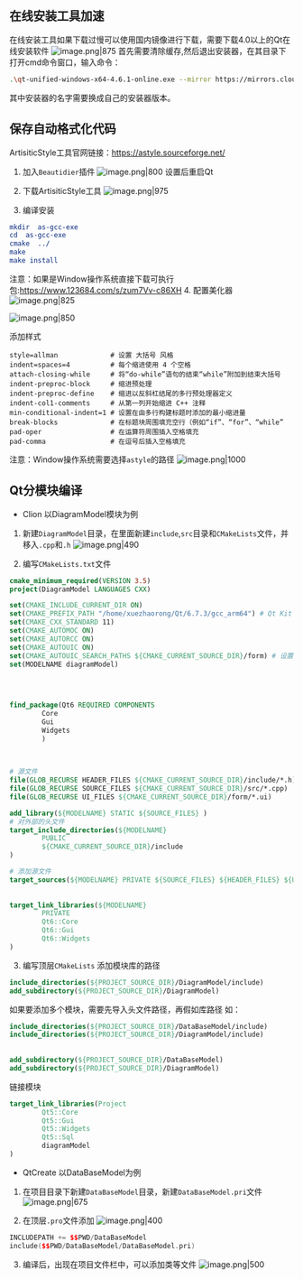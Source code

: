## 在线安装工具加速
 在线安装工具如果下载过慢可以使用国内镜像进行下载，需要下载4.0以上的Qt在线安装软件
 ![image.png|875](https://cdn.jsdelivr.net/gh/xuezhaorong/Picgo//Source/fix-dir/https/cdn.jsdelivr.net/gh/xuezhaorong/Picgo/Source/fix-dir/picgo/picgo-clipboard-images/2024/07/21/2025/01/09/21-21-11-21447ab4bef3be25a7a1deef5b0b2cbf-17-44-27-21447ab4bef3be25a7a1deef5b0b2cbf-20240721174426-1c3f92-77a149.png)
首先需要清除缓存,然后退出安装器，在其目录下打开cmd命令窗口，输入命令：
```bash
.\qt-unified-windows-x64-4.6.1-online.exe --mirror https://mirrors.cloud.tencent.com/qt/
```
其中安装器的名字需要换成自己的安装器版本。

## 保存自动格式化代码
ArtisiticStyle工具官网链接：https://astyle.sourceforge.net/
1. 加入`Beautidier`插件 
![image.png|800](https://cdn.jsdelivr.net/gh/xuezhaorong/Picgo//Source/fix-dir/picgo/picgo-clipboard-images/2024/10/31/12-42-54-de52ad44f2382544adc182b72701b356-20241031124253-afc49f.png)
设置后重启Qt

2. 下载ArtisiticStyle工具
![image.png|975](https://cdn.jsdelivr.net/gh/xuezhaorong/Picgo//Source/fix-dir/picgo/picgo-clipboard-images/2024/10/31/12-43-39-40f0dd11096c986fd20f5d78bb9c09f9-20241031124338-c47d18.png)

3. 编译安装
```cmake
mkdir  as-gcc-exe
cd  as-gcc-exe
cmake  ../
make
make install 
```
注意：如果是Window操作系统直接下载可执行包:https://www.123684.com/s/zum7Vv-c86XH
4. 配置美化器
![image.png|825](https://cdn.jsdelivr.net/gh/xuezhaorong/Picgo//Source/fix-dir/picgo/picgo-clipboard-images/2024/10/31/12-45-39-943d092201c4851f05811dbe9bd0574e-20241031124538-b73a5d.png)

![image.png|850](https://cdn.jsdelivr.net/gh/xuezhaorong/Picgo//Source/fix-dir/picgo/picgo-clipboard-images/2024/10/31/12-46-53-44f86c2b96a3fd3140cba14fff2509dc-20241031124652-9a5c87.png)

添加样式
```
style=allman             # 设置 大括号 风格
indent=spaces=4          # 每个缩进使用 4 个空格
attach-closing-while     # 将“do-while”语句的结束“while”附加到结束大括号
indent-preproc-block     # 缩进预处理
indent-preproc-define    # 缩进以反斜杠结尾的多行预处理器定义
indent-col1-comments     # 从第一列开始缩进 C++ 注释
min-conditional-indent=1 # 设置在由多行构建标题时添加的最小缩进量
break-blocks             # 在标题块周围填充空行（例如“if”、“for”、“while”
pad-oper                 # 在运算符周围插入空格填充
pad-comma                # 在逗号后插入空格填充
```

注意：Window操作系统需要选择`astyle`的路径
![image.png|1000](https://cdn.jsdelivr.net/gh/xuezhaorong/Picgo//Source/fix-dir/picgo/picgo-clipboard-images/2024/11/05/09-49-57-845ce3e253ba0641d536aa73117e374b-20241105094956-a925a9.png)

## Qt分模块编译

* Clion
以DiagramModel模块为例
1. 新建`DiagramModel`目录，在里面新建`include`,`src`目录和`CMakeLists`文件，并移入`.cpp`和`.h`
![image.png|490](https://cdn.jsdelivr.net/gh/xuezhaorong/Picgo//Source/fix-dir/picgo/picgo-clipboard-images/2024/10/30/13-55-44-0e5d87f6210f664ab036a3283f62d91f-20241030135543-2c2943.png)

2. 编写`CMakeLists.txt`文件
```cmake
cmake_minimum_required(VERSION 3.5)  
project(DiagramModel LANGUAGES CXX)  

set(CMAKE_INCLUDE_CURRENT_DIR ON)
set(CMAKE_PREFIX_PATH "/home/xuezhaorong/Qt/6.7.3/gcc_arm64") # Qt Kit Dir
set(CMAKE_CXX_STANDARD 11)  
set(CMAKE_AUTOMOC ON)  
set(CMAKE_AUTORCC ON)  
set(CMAKE_AUTOUIC ON)  
set(CMAKE_AUTOUIC_SEARCH_PATHS ${CMAKE_CURRENT_SOURCE_DIR}/form) # 设置 uic 搜索路径
set(MODELNAME diagramModel)


  
  
find_package(Qt6 REQUIRED COMPONENTS  
        Core  
        Gui  
        Widgets  
        )  
    

  
# 源文件  
file(GLOB_RECURSE HEADER_FILES ${CMAKE_CURRENT_SOURCE_DIR}/include/*.h)  
file(GLOB_RECURSE SOURCE_FILES ${CMAKE_CURRENT_SOURCE_DIR}/src/*.cpp)  
file(GLOB_RECURSE UI_FILES ${CMAKE_CURRENT_SOURCE_DIR}/form/*.ui)

add_library(${MODELNAME} STATIC ${SOURCE_FILES} )  
# 对外部的头文件
target_include_directories(${MODELNAME}  
        PUBLIC  
        ${CMAKE_CURRENT_SOURCE_DIR}/include  
)  

# 添加源文件  
target_sources(${MODELNAME} PRIVATE ${SOURCE_FILES} ${HEADER_FILES} ${UI_FILES})
  
  
target_link_libraries(${MODELNAME}  
		PRIVATE
        Qt6::Core  
        Qt6::Gui  
        Qt6::Widgets  
)
```

3. 编写顶层`CMakeLists`
添加模块库的路径
```cmake
include_directories(${PROJECT_SOURCE_DIR}/DiagramModel/include)
add_subdirectory(${PROJECT_SOURCE_DIR}/DiagramModel)

```

如果要添加多个模块，需要先导入头文件路径，再假如库路径
如：
```cmake
include_directories(${PROJECT_SOURCE_DIR}/DataBaseModel/include)  
include_directories(${PROJECT_SOURCE_DIR}/DiagramModel/include)  
  
  
add_subdirectory(${PROJECT_SOURCE_DIR}/DataBaseModel)  
add_subdirectory(${PROJECT_SOURCE_DIR}/DiagramModel)
```

链接模块
```cmake
target_link_libraries(Project  
        Qt5::Core  
        Qt5::Gui  
        Qt5::Widgets  
        Qt5::Sql  
        diagramModel  
)
```

* QtCreate
以DataBaseModel为例
1. 在项目目录下新建`DataBaseModel`目录，新建`DataBaseModel.pri`文件
![image.png|675](https://cdn.jsdelivr.net/gh/xuezhaorong/Picgo//Source/fix-dir/picgo/picgo-clipboard-images/2024/10/30/14-30-06-c1c603c296c25d5159860764a0f44eda-20241030143005-e4008b.png)

2. 在顶层`.pro`文件添加
![image.png|400](https://cdn.jsdelivr.net/gh/xuezhaorong/Picgo//Source/fix-dir/picgo/picgo-clipboard-images/2024/10/30/14-31-59-48310fc91b61ae85cae8e831ada9e3aa-20241030143158-785e2f.png)

```cpp
INCLUDEPATH += $$PWD/DataBaseModel
include($$PWD/DataBaseModel/DataBaseModel.pri)
```

3. 编译后，出现在项目文件栏中，可以添加类等文件
![image.png|500](https://cdn.jsdelivr.net/gh/xuezhaorong/Picgo//Source/fix-dir/picgo/picgo-clipboard-images/2024/10/30/14-33-14-dca3cb4504d8490507314c7e4def564b-20241030143313-c9e125.png)
